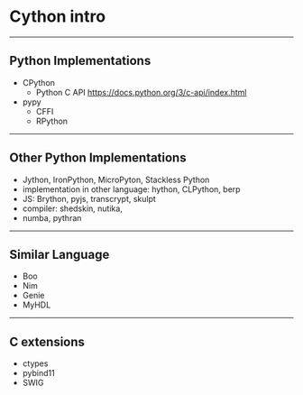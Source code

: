 # Cython intro

---

## Python Implementations
* CPython
  * Python C API https://docs.python.org/3/c-api/index.html
* pypy
  * CFFI
  * RPython

---

## Other Python Implementations
* Jython, IronPython, MicroPyton, Stackless Python
* implementation in other language: hython, CLPython, berp
* JS: Brython, pyjs, transcrypt, skulpt
* compiler: shedskin, nutika, 
* numba, pythran

---

## Similar Language
* Boo
* Nim
* Genie
* MyHDL

---

## C extensions
* ctypes
* pybind11
* SWIG

